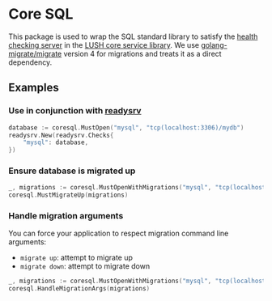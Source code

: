 # Core SQL
This package is used to wrap the SQL standard library to satisfy the [health checking server](https://github.com/LUSHDigital/core/tree/master/workers/readysrv#ready-server) in the [LUSH core service library](https://github.com/LUSHDigital/core). We use [golang-migrate/migrate](github.com/golang-migrate/migrate) version 4 for migrations and treats it as a direct dependency.

## Examples

### Use in conjunction with [readysrv](https://github.com/LUSHDigital/core/tree/master/workers/readysrv)

```go
database := coresql.MustOpen("mysql", "tcp(localhost:3306)/mydb")
readysrv.New(readysrv.Checks{
    "mysql": database,
})
```

### Ensure database is migrated up

```go
_, migrations := coresql.MustOpenWithMigrations("mysql", "tcp(localhost:3306)/mydb", "file://path/to/migrations")
coresql.MustMigrateUp(migrations)
```

### Handle migration arguments
You can force your application to respect migration command line arguments:

- `migrate up`: attempt to migrate up
- `migrate down`: attempt to migrate down

```go
_, migrations := coresql.MustOpenWithMigrations("mysql", "tcp(localhost:3306)/mydb", "file://path/to/migrations")
coresql.HandleMigrationArgs(migrations)
```
